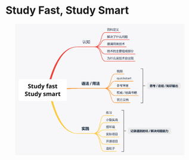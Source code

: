 # Study Fast, Study Smart

<div align="center"> <img src="StudySmart.png" width="90%"/> </div><br>

